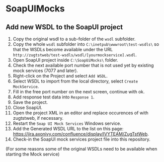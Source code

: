 # SoapUIMocks

## Add new WSDL to the SoapUI project
1. Copy the original wsdl to a sub-folder of the `wsdl` subfolder.
1. Copy the whole `wsdl` subfolder into `C:\inetpub\wwwroot\test-wsdls\` so that the WSDLs become available under the URL `http://zugtstweb/test-wsdls/wsdl/[yourmockservice].wsdl`.
1. Open SoapUI project inside `C:\SoapUiMocks\` folder.
1. Check the next available port number that is not used yet by existing mock services (7077 and later).
1. Right-click on the Project and select `Add WSDL`.
1. Select WSDL to import from the local directory, select `Create MockService`.
1. Fill in the free port number on the next screen, continue with ok.
1. Add response test data into `Response 1`.
1. Save the project.
1. Close SoapUI.
1. Open the project XML in an editor and replace occurences of <your hostname> with zugtstweb, if necessary.
1. Restart the `Soap UI Mock Services` Windows service.
1. Add the Generated WSDL URL to the list on this page: https://jira.axonivy.com/confluence/display/IVYTEAM/ZugTstWeb.
1. Check-in the SoapUI mock services project file into this repository.


(For some reasons some of the original WSDLs need to be available when starting the Mock service)
